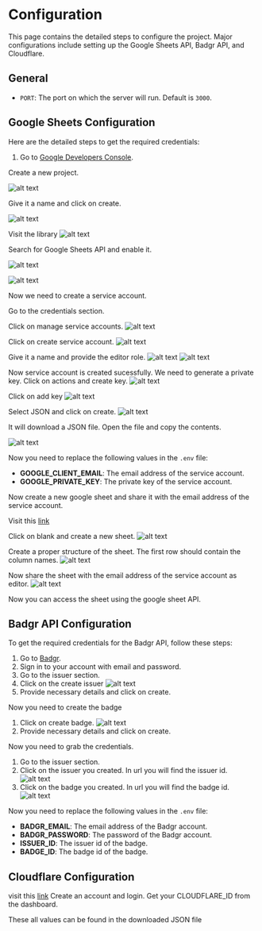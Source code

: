 # Configuration
This page contains the detailed steps to configure the project. Major configurations include setting up the Google Sheets API, Badgr API, and Cloudflare.

## General

- `PORT`: The port on which the server will run. Default is `3000`.

## Google Sheets Configuration

Here are the detailed steps to get the required credentials:

1. Go to [Google Developers Console](https://console.cloud.google.com/).

Create a new project.

![alt text](assets/image.png)

Give it a name and click on create.

![alt text](assets/image-1.png)

Visit the library 
![alt text](assets/image.png)

Search for Google Sheets API and enable it.

![alt text](assets/image-3.png)

![alt text](assets/image-4.png)

Now we need to create a service account.

Go to the credentials section.

Click on manage service accounts.
![alt text](assets/image-5.png)

Click on create service account.
![alt text](assets/image-6.png)

Give it a name and provide the editor role.
![alt text](assets/image-7.png)
![alt text](assets/image-8.png)

Now service account is created sucessfully. We need to generate a private key.
Click on actions and create key.
![alt text](assets/image-9.png)

Click on add key
![alt text](assets/image-10.png)

Select JSON and click on create.
![alt text](assets/image-11.png)

It will download a JSON file. Open the file and copy the contents.

![alt text](assets/image-12.png)


Now you need to replace the following values in the `.env` file:

- **GOOGLE_CLIENT_EMAIL**: The email address of the service account.
- **GOOGLE_PRIVATE_KEY**: The private key of the service account.

Now create a new google sheet and share it with the email address of the service account.

Visit this [link](https://docs.google.com/spreadsheets/u/0/)

Click on blank and create a new sheet.
![alt text](assets/image-13.png)

Create a proper structure of the sheet. The first row should contain the column names.
![alt text](assets/image-14.png)

Now share the sheet with the email address of the service account as editor.
![alt text](assets/image-15.png)

Now you can access the sheet using the google sheet API.

## Badgr API Configuration
To get the required credentials for the Badgr API, follow these steps:

1. Go to [Badgr](https://badgr.com/).
2. Sign in to your account with email and password.
3. Go to the issuer section.
4. Click on the create issuer 
![alt text](assets/image-16.png)
5. Provide necessary details and click on create.

Now you need to create the badge

1. Click on create badge.
![alt text](assets/image-17.png)
2. Provide necessary details and click on create.

Now you need to grab the credentials.

1. Go to the issuer section.
2. Click on the issuer you created.
In url you will find the issuer id.
![alt text](assets/image-18.png)
3. Click on the badge you created.
In url you will find the badge id.
![alt text](assets/image-19.png)

Now you need to replace the following values in the `.env` file:

- **BADGR_EMAIL**: The email address of the Badgr account.
- **BADGR_PASSWORD**: The password of the Badgr account.
- **ISSUER_ID**: The issuer id of the badge.
- **BADGE_ID**: The badge id of the badge.

## Cloudflare Configuration

visit this [link](https://dash.cloudflare.com/)
Create an account and login.
Get your CLOUDFLARE_ID from the dashboard.


These all values can be found in the downloaded JSON file
